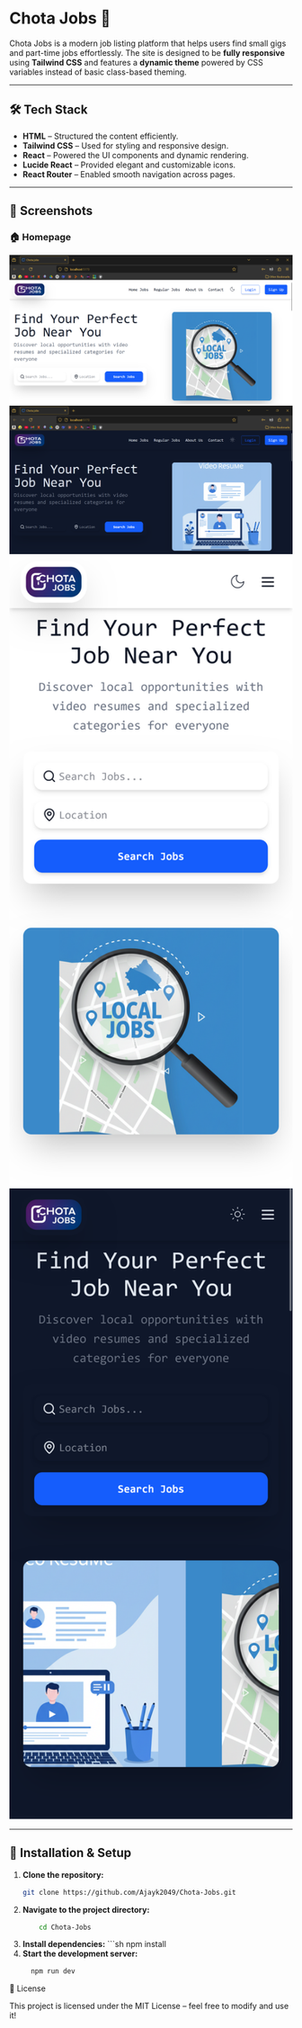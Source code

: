 # **Chota Jobs 🚀**  

Chota Jobs is a modern job listing platform that helps users find small gigs and part-time jobs effortlessly. 
The site is designed to be **fully responsive** using **Tailwind CSS** and features a **dynamic theme** powered by CSS variables instead of basic class-based theming.  

---

## **🛠 Tech Stack**  
- **HTML** – Structured the content efficiently.  
- **Tailwind CSS** – Used for styling and responsive design.  
- **React** – Powered the UI components and dynamic rendering.  
- **Lucide React** – Provided elegant and customizable icons.  
- **React Router** – Enabled smooth navigation across pages.  

---

## **📸 Screenshots**  

### **🏠 Homepage**  
<img src="https://github.com/Ajayk2049/Chota-Jobs/blob/main/Screenshots/Screenshot%202.png?raw=true" alt="home page" width="600" />
<img src="https://github.com/Ajayk2049/Chota-Jobs/blob/main/Screenshots/Screenshot%201.png?raw=true" alt="home page" width="600" />
<img src="https://github.com/Ajayk2049/Chota-Jobs/blob/main/Screenshots/Screen%20Shot%204.png?raw=true" alt="home page" width="600" />
<img src="https://github.com/Ajayk2049/Chota-Jobs/blob/main/Screenshots/Screen%20Shot%203.png?raw=true" alt="home page" width="600" />


---

## **🚀 Installation & Setup**  

1. **Clone the repository:**  
   ```sh 
   git clone https://github.com/Ajayk2049/Chota-Jobs.git
2.   **Navigate to the project directory:**  
       ```sh  
           cd Chota-Jobs
3.   **Install dependencies:** 
    ```sh
       npm install
4.   **Start the development server:**
       ```sh   
         npm run dev

📜 License

This project is licensed under the MIT License – feel free to modify and use it!
